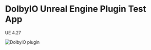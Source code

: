 # DolbyIO Unreal Engine Plugin Test App

UE 4.27

![DolbyIO plugin](https://github.com/DolbyIO/comms-sdk-unreal)
